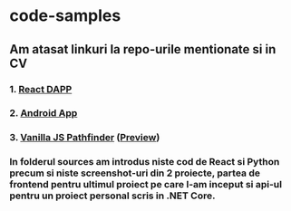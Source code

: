 # code-samples

## Am atasat linkuri la repo-urile mentionate si in CV

### 1. [React DAPP](https://github.com/astre9/DonationBlock-DAPP) 

### 2. [Android App](https://github.com/astre9/QuizFitter)

### 3. [Vanilla JS Pathfinder](https://github.com/astre9/Pathfinding-Visualization-Tool) ([Preview](https://astre9.github.io/Pathfinding-Visualization-Tool/))

### In folderul sources am introdus niste cod de React si Python precum si niste screenshot-uri din 2 proiecte, partea de frontend pentru ultimul proiect pe care l-am inceput si api-ul pentru un proiect personal scris in .NET Core.
